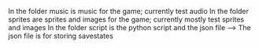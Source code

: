 In the folder music is music for the game; currently test audio
In the folder sprites are sprites and images for the game; currently mostly test sprites and images
In the folder script is the python script and the json file
  --> The json file is for storing savestates
